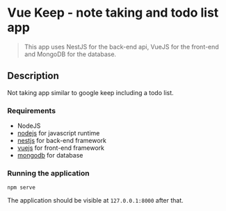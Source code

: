 # Vue Keep - note taking and todo list app

> This app uses NestJS for the back-end api, VueJS for the front-end and MongoDB for the database.

## Description

Not taking app similar to google keep including a todo list.

### Requirements

- NodeJS
- [nodejs](https://nodejs.org/en/) for javascript runtime
- [nestjs](https://nestjs.com/) for back-end framework
- [vuejs](https://vuejs.org/) for front-end framework
- [mongodb](https://www.mongodb.com/) for database

### Running the application

    npm serve

The application should be visible at `127.0.0.1:8000` after that.
